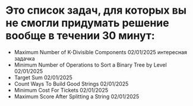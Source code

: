# Это список задач, для которых вы не смогли придумать решение вообще в течении 30 минут:

- Maximum Number of K-Divisible Components 02/01/2025 интересная задачка
- Minimum Number of Operations to Sort a Binary Tree by Level 02/01/2025
- Target Sum 02/01/2025
- Count Ways To Build Good Strings 02/01/2025
- Minimum Cost For Tickets 02/01/2025
- Maximum Score After Splitting a String 02/01/2025







 

    